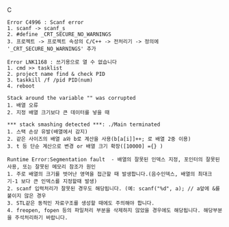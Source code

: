 C

    Error C4996 : Scanf error
    1. scanf -> scanf_s
    2. #define _CRT_SECURE_NO_WARNINGS
    3. 프로젝트 -> 프로젝트 속성의 C/C++ -> 전처리기 -> 정의에 '_CRT_SECURE_NO_WARNINGS' 추가

    Error LNK1168 : 쓰기용으로 열 수 없습니다
    1. cmd >> tasklist
    2. project name find & check PID
    3. taskkill /f /pid PID(num)
    4. reboot
    
    Stack around the variable "" was corrupted
    1. 배열 오류
    2. 지정 배열 크기보다 큰 데이터를 넣을 때
    
    *** stack smashing detected ***: ./Main terminated
    1. 스택 손상 유발(배열에서 감지)
    2. 같은 사이즈의 배열 a와 b로 계산을 사용(b[a[i]]++; 로 배열 2중 이용)
    3. t 등 단순 계산으로 변경 or 배열 크기 확장([10000] ={} )
    
    Runtime Error:Segmentation fault  - 배열의 잘못된 인덱스 지정, 포인터의 잘못된 사용, 또는 잘못된 메모리 참조가 원인
    1. 주로 배열의 크기를 벗어난 영역을 접근할 때 발생합니다.(음수인덱스, 배열의 최대크기-1 보다 큰 인덱스를 지정할때 발생)
    2. scanf 입력처리가 잘못된 경우도 해당됩니다. (예: scanf("%d", a); // a앞에 &를 붙이지 않은 경우
    3. STL같은 동적인 자료구조를 생성할 때에도 주의해야 합니다.
    4. freopen, fopen 등의 파일처리 부분을 삭제하지 않았을 경우에도 해당됩니다. 해당부분을 주석처리하기 바랍니다.
